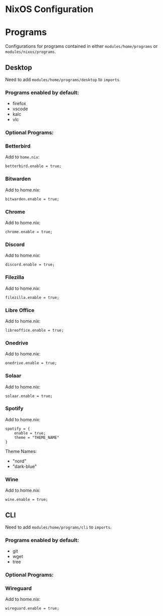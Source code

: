 # NixOS Configuration

# Programs

Configurations for programs contained in either `modules/home/programs` or `modules/nixos/programs`.

## Desktop
Need to add `modules/home/programs/desktop` to `imports`.
### **Programs enabled by default:**

* firefox
* vscode
* kalc
* vlc

### **Optional Programs:**

### Betterbird

Add to `home.nix`:
```
betterbird.enable = true;
```
### Bitwarden

Add to home.nix:
```
bitwarden.enable = true;
```
### Chrome

Add to home.nix:
```
chrome.enable = true;
```
### Discord

Add to home.nix:
```
discord.enable = true;
```
### Filezilla

Add to home.nix:
```
filezilla.enable = true;
```
### Libre Office

Add to home.nix:
```
libreoffice.enable = true;
```
### Onedrive

Add to home.nix:
```
onedrive.enable = true;
```
### Solaar

Add to home.nix:
```
solaar.enable = true;
```
### Spotify

Add to home.nix:
```
spotify = {
    enable = true;
    theme = "THEME_NAME"
}
```
Theme Names:
* "nord"
* "dark-blue"

### Wine

Add to home.nix:
```
wine.enable = true;
```


## CLI
Need to add `modules/home/programs/cli` to `imports`.
### **Programs enabled by default:**

* git
* wget
* tree

### **Optional Programs:**

### Wireguard

Add to home.nix:
```
wireguard.enable = true;
```
